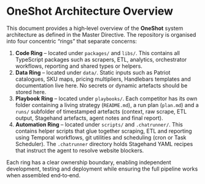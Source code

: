 # OneShot Architecture Overview

This document provides a high‑level overview of the **OneShot** system architecture as defined in the Master Directive. The repository is organised into four concentric “rings” that separate concerns:

1. **Code Ring** – located under `packages/` and `libs/`. This contains all TypeScript packages such as scrapers, ETL, analytics, orchestrator workflows, reporting and shared types or helpers.
2. **Data Ring** – located under `data/`. Static inputs such as Patriot catalogues, SKU maps, pricing multipliers, Handlebars templates and documentation live here. No secrets or dynamic artefacts should be stored here.
3. **Playbook Ring** – located under `playbooks/`. Each competitor has its own folder containing a living strategy (`README.md`), a run plan (`plan.md`) and a `runs/` subfolder of timestamped artefacts (context, raw scrape, ETL output, Stagehand artefacts, agent notes and final report).
4. **Automation Ring** – located under `scripts/` and `.chatrunner/`. This contains helper scripts that glue together scraping, ETL and reporting using Temporal workflows, git utilities and scheduling (cron or Task Scheduler). The `.chatrunner` directory holds Stagehand YAML recipes that instruct the agent to resolve website blockers.

Each ring has a clear ownership boundary, enabling independent development, testing and deployment while ensuring the full pipeline works when assembled end‑to‑end.